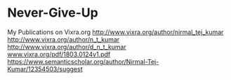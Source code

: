 # Never-Give-Up
My Publications on Vixra.org
http://www.vixra.org/author/nirmal_tej_kumar
http://www.vixra.org/author/n_t_kumar
http://www.vixra.org/author/d_n_t_kumar
www.vixra.org/pdf/1803.0124v1.pdf 
https://www.semanticscholar.org/author/Nirmal-Tej-Kumar/12354503/suggest
